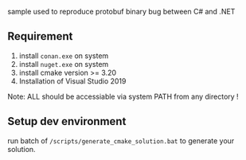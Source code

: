 sample used to reproduce protobuf binary bug between C# and .NET

## Requirement
1. install `conan.exe` on system  
2. install `nuget.exe` on system  
3. install cmake version >= 3.20  
4. Installation of Visual Studio 2019 
 
Note: ALL should be accessiable via system PATH from any directory !  

## Setup dev environment
run batch of `/scripts/generate_cmake_solution.bat` to generate your solution.  

